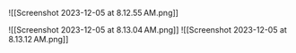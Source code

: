![[Screenshot 2023-12-05 at 8.12.55 AM.png]]

![[Screenshot 2023-12-05 at 8.13.04 AM.png]]
![[Screenshot 2023-12-05 at 8.13.12 AM.png]]